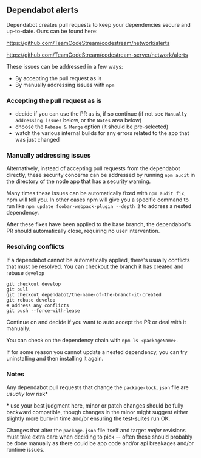 ## Dependabot alerts

Dependabot creates pull requests to keep your dependencies secure and up-to-date. Ours can be found here:

https://github.com/TeamCodeStream/codestream/network/alerts

https://github.com/TeamCodeStream/codestream-server/network/alerts

These issues can be addressed in a few ways:

- By accepting the pull request as is
- By manually addressing issues with `npm`

### Accepting the pull request as is

- decide if you can use the PR as is, if so continue (if not see `Manually addressing issues` below, or the `Notes` area below)
- choose the `Rebase & Merge` option (it should be pre-selected)
- watch the various internal builds for any errors related to the app that was just changed

### Manually addressing issues

Alternatively, instead of accepting pull requests from the dependabot directly, these security concerns can be addressed by running `npm audit` in the directory of the node app that has a security warning.

Many times these issues can be automatically fixed with `npm audit fix`, npm will tell you. In other cases npm will give you a specific command to run like `npm update foobar-webpack-plugin --depth 2` to address a nested dependency.

After these fixes have been applied to the base branch, the dependabot's PR should automatically close, requiring no user intervention.

### Resolving conflicts

If a dependabot cannot be automatically applied, there's usually conflicts that must be resolved. You can checkout the branch it has created and rebase `develop`

```
git checkout develop
git pull
git checkout dependabot/the-name-of-the-branch-it-created
git rebase develop
# address any conflicts
git push --force-with-lease
```

Continue on and decide if you want to auto accept the PR or deal with it manually.

You can check on the dependency chain with `npm ls <packageName>`.

If for some reason you cannot update a nested dependency, you can try uninstalling and then installing it again.

### Notes

Any dependabot pull requests that change the `package-lock.json` file are _usually_ low risk\*

\* use your best judgment here, minor or patch changes should be fully backward compatible, though changes in the minor might suggest either slightly more burn-in time and/or ensuring the test-suites run OK.

Changes that alter the `package.json` file itself and target _major_ revisions must take extra care when deciding to pick -- often these should probably be done manually as there could be app code and/or api breakages and/or runtime issues.

